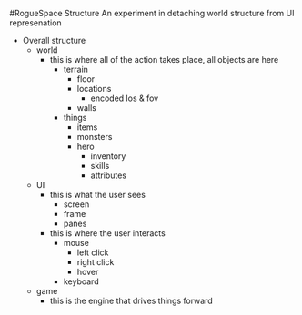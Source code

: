 #RogueSpace Structure
An experiment in detaching world structure from UI represenation

* Overall structure
    * world
        * this is where all of the action takes place, all objects are here
            * terrain
                * floor
                * locations
                    * encoded los & fov
                * walls
            * things
                * items
                * monsters
                * hero
                    * inventory
                    * skills
                    * attributes
    * UI
        * this is what the user sees
            * screen
            * frame
            * panes
        * this is where the user interacts
            * mouse
                * left click
                * right click
                * hover
            * keyboard
    * game
        * this is the engine that drives things forward